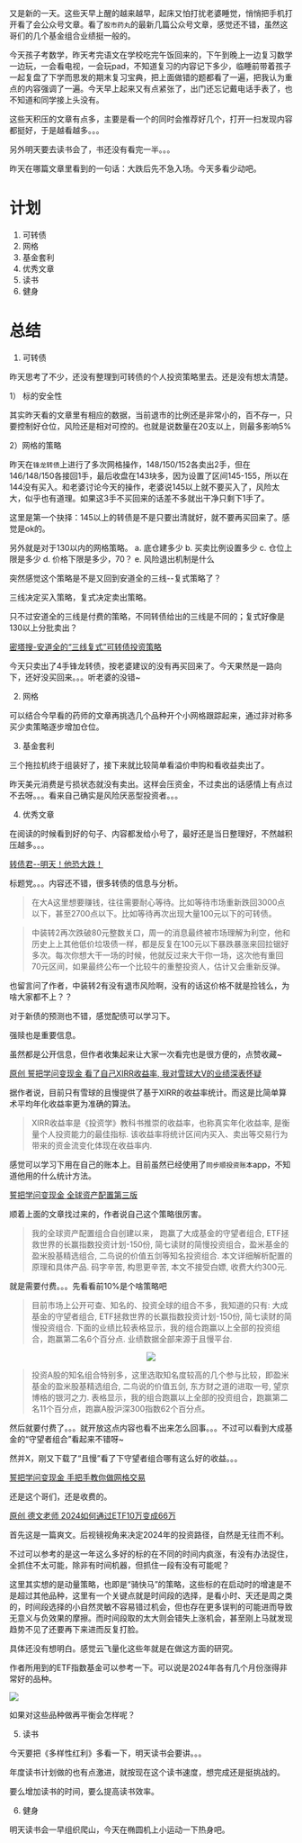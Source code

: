 又是新的一天。这些天早上醒的越来越早，起床又怕打扰老婆睡觉，悄悄把手机打开看了会公众号文章。看了`股市药丸`的最新几篇公众号文章，感觉还不错，虽然这哥们的几个基金组合业绩挺一般的。

今天孩子考数学，昨天考完语文在学校吃完午饭回来的，下午到晚上一边复习数学一边玩，一会看电视，一会玩pad，不知道复习的内容记下多少，临睡前带着孩子一起复盘了下学而思发的期末复习宝典，把上面做错的题都看了一遍，把我认为重点的内容强调了一遍。今天早上起来又有点紧张了，出门还忘记戴电话手表了，也不知道和同学接上头没有。

这些天积压的文章有点多，主要是看一个的同时会推荐好几个，打开一扫发现内容都挺好，于是越看越多。。。

另外明天要去读书会了，书还没有看完一半。。。

昨天在哪篇文章里看到的一句话：大跌后先不急入场。今天多看少动吧。


# 计划

1. 可转债
1. 网格
1. 基金套利
1. 优秀文章
1. 读书
1. 健身

# 总结


1. 可转债

昨天思考了不少，还没有整理到可转债的个人投资策略里去。还是没有想太清楚。

1） 标的安全性

其实昨天看的文章里有相应的数据，当前退市的比例还是非常小的，百不存一，只要控制好仓位，风险还是相对可控的。也就是说数量在20支以上，则最多影响5%

2）网格的策略

昨天在`锋龙转债`上进行了多次网格操作，148/150/152各卖出2手，但在146/148/150各接回1手，最后收盘在143块多，因为设置了区间145-155，所以在144没有买入。和老婆讨论今天的操作，老婆说145以上就不要买入了，风险太大，似乎也有道理。如果这3手不买回来的话差不多就出干净只剩下1手了。

这里是第一个抉择：145以上的转债是不是只要出清就好，就不要再买回来了。感觉是ok的。

另外就是对于130以内的网格策略。
a. 底仓建多少
b. 买卖比例设置多少
c. 仓位上限是多少
d. 价格下限是多少，70？
e. 风险退出机制是什么

突然感觉这个策略是不是又回到安道全的三线--复式策略了？

三线决定买入策略，复式决定卖出策略。

只不过安道全的三线是付费的策略，不同转债给出的三线是不同的；复式好像是130以上分批卖出？

[密塔搜-安道全的“三线复式”可转债投资策略](https://metaso.cn/s/Y0yX0SX)

今天只卖出了4手锋龙转债，按老婆建议的没有再买回来了。今天果然是一路向下，还好没买回来。。。听老婆的没错~

2. 网格

可以结合今早看的药师的文章再挑选几个品种开个小网格跟踪起来，通过非对称多买少卖策略逐步增加仓位。

3. 基金套利

三个拖拉机终于组装好了，接下来就比较简单看溢价申购和看收益卖出了。

昨天美元消费是亏损状态就没有卖出。这样会压资金，不过卖出的话感情上有点过不去呀。。。看来自己确实是风险厌恶型投资者。。。


4. 优秀文章

在阅读的时候看到好的句子、内容都发给小号了，最好还是当日整理好，不然越积压越多。。。

[转债君--明天！他恐大跌！](https://mp.weixin.qq.com/s/kiKl_eYqOnnoAICgJVu6Vw)

标题党。。。内容还不错，很多转债的信息与分析。

> 在大A这里想要赚钱，往往需要耐心等待。比如等待市场重新跌回3000点以下，甚至2700点以下。比如等待再次出现大量100元以下的可转债。

>中装转2再次跌破80元整数关口，周一的消息最终被市场理解为利空，他和历史上上其他低价垃圾债一样，都是反复在100元以下暴跌暴涨来回拉锯好多次。每次你想大干一场的时候，他就反过来大干你一场，这次他有重回70元区间，如果最终公布一个比较牛的重整投资人，估计又会重新反弹。

也留言问了作者，中装转2有没有退市风险啊，没有的话这价格不就是捡钱么，为啥大家都不上？？

对于新债的预测也不错，感觉配债可以学习下。

强赎也是重要信息。

虽然都是公开信息，但作者收集起来让大家一次看完也是很方便的，点赞收藏~

[原创 誓把学问变现金 看了自己XIRR收益率, 我对雪球大V的业绩深表怀疑](https://mp.weixin.qq.com/s/VpOhyJQjIeuYyl8P9t7yYQ)

据作者说，目前只有雪球的且慢提供了基于XIRR的收益率统计。而这是比简单算术平均年化收益率更为准确的算法。

> XIRR收益率是《投资学》教科书推崇的收益率，也称真实年化收益率, 是衡量个人投资能力的最佳指标. 该收益率将统计区间内买入、卖出等交易行为带来的资金流变化体现在收益率内.

感觉可以学习下用在自己的账本上。目前虽然已经使用了`同步顺投资账本`app，不知道他用的什么统计方法。

[ 誓把学问变现金 全球资产配置第三版](https://mp.weixin.qq.com/s/PhSpB0IHaCIEyYG-UjgzoA)

顺着上面的文章找过来的，作者说自己这个策略很厉害。

> 我的全球资产配置组合自创建以来， 跑赢了大成基金的守望者组合, ETF拯救世界的长赢指数投资计划-150份, 简七读财的简慢投资组合，盈米基金的盈米股基精选组合, 二鸟说的价值五剑等知名投资组合. 本文详细解析配置的原理和具体产品. 码字辛苦, 构思更辛苦, 本文不接受白嫖, 收费大约300元.

就是需要付费。。。先看看前10%是个啥策略吧

>目前市场上公开可查、知名的、投资全球的组合不多，我知道的只有: 大成基金的守望者组合, ETF拯救世界的长赢指数投资计划-150份, 简七读财的简慢投资组合. 下面的业绩比较表格显示，我的组合跑赢以上全部的投资组合，跑赢第二名6个百分点. 业绩数据全部来源于且慢平台.

<p align="center">
<image src="https://mmbiz.qpic.cn/mmbiz_png/GaJVGefg56F7dyicVp96Yl6cQjoKIAA6OgLYnB6vn17E44uzuMT9Jkcgy2AURiaibsGGg6UKe5B3wtDHGURZZ6xHQ/640?wx_fmt=png&from=appmsg&tp=wxpic&wxfrom=5&wx_lazy=1&wx_co=1"/>
</p>

> 投资A股的知名组合特别多，这里选取知名度较高的几个参与比较，即盈米基金的盈米股基精选组合, 二鸟说的价值五剑, 东方财之道的进取一号, 望京博格的银河之力. 表格显示，我的组合跑赢以上全部的投资组合，跑赢第二名11个百分点，跑赢A股沪深300指数62个百分点。

然后就要付费了。。。就开放这点内容也看不出来怎么回事。。。不过可以看到大成基金的“守望者组合”看起来不错呀~

然并X，刚又下载了“且慢”看了下守望者组合哪有这么好的收益。。。

[ 誓把学问变现金 手把手教你做网格交易](https://mp.weixin.qq.com/s/IMOIKz67M0E06WayrOKmHw)

还是这个哥们，还是收费的。


[原创 德文老师 2024如何通过ETF10万变成66万](https://mp.weixin.qq.com/s/a9wvyp200NxBbviVFT3Ksg)

首先这是一篇爽文。后视镜视角来决定2024年的投资路径，自然是无往而不利。

不过可以参考的是这一年这么多好的标的在不同的时间内疯涨，有没有办法捉住，全抓住不太可能，除非有时间机器，但抓住一段有没有可能呢？

这里其实想的是动量策略，也即是“骑快马”的策略，这些标的在启动时的增速是不是超过其他品种，这里有一个关键点就是时间段的选择，是看小时、天还是周之类的，时间段选择的小自然灵敏不容易错过机会，但也存在更多误判的可能进而导致无意义与负效果的摩擦。而时间段取的太大则会错失上涨机会，甚至刚上马就发现趋势不见了还要再下来进而反复打脸。

具体还没有想明白。感觉云飞量化这些年就是在做这方面的研究。

作者所用到的ETF指数基金可以参考一下。可以说是2024年各有几个月份涨得非常好的品种。

![](https://mmbiz.qpic.cn/mmbiz_png/Sxsth2zL1ibPaK3dicT3TibtUnbKtDApy9sTMWI23bjgce9g8ibBywdH4QyJMpic3icf2Q2PfDiaw7Fq2qK0pk5N2HEOg/640?wx_fmt=png&tp=wxpic&wxfrom=5&wx_lazy=1&wx_co=1)

如果对这些品种做再平衡会怎样呢？

5. 读书

今天要把《多样性红利》多看一下，明天读书会要讲。。。

年度读书计划做的也有点激进，就按现在这个读书速度，想完成还是挺挑战的。

要么增加读书的时间，要么提高读书效率。

6. 健身

明天读书会一早组织爬山，今天在椭圆机上小运动一下热身吧。